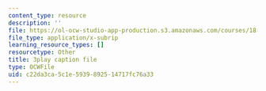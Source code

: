 ```yaml
---
content_type: resource
description: ''
file: https://ol-ocw-studio-app-production.s3.amazonaws.com/courses/18-01sc-single-variable-calculus-fall-2010/c22da3ca5c1e5939892514717fc76a33_1RLctDS2hUQ.vtt
file_type: application/x-subrip
learning_resource_types: []
resourcetype: Other
title: 3play caption file
type: OCWFile
uid: c22da3ca-5c1e-5939-8925-14717fc76a33
---
```

